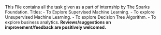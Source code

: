 This File contains all the task given as a part of internship by The Sparks Foundation.
		Titles:
				- To Explore Supervised Machine Learning.
				- To explore Unsupervised Machine Learning.
				- To explore Decision Tree Algorithm.
				- To explore business analytics.
**Reviews/suggestions on improvement/feedback are positively welcomed.**
